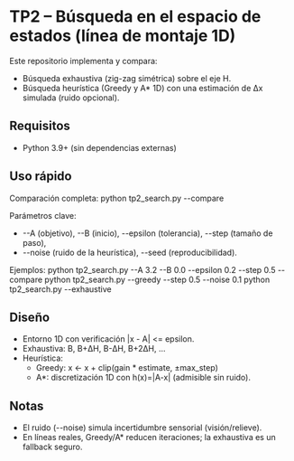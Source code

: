 # TP2 – Búsqueda en el espacio de estados (línea de montaje 1D)

Este repositorio implementa y compara:
- Búsqueda exhaustiva (zig-zag simétrica) sobre el eje H.
- Búsqueda heurística (Greedy y A* 1D) con una estimación de Δx simulada (ruido opcional).

## Requisitos
- Python 3.9+ (sin dependencias externas)

## Uso rápido
Comparación completa:
    python tp2_search.py --compare

Parámetros clave:
- --A (objetivo), --B (inicio), --epsilon (tolerancia), --step (tamaño de paso),
- --noise (ruido de la heurística), --seed (reproducibilidad).

Ejemplos:
    python tp2_search.py --A 3.2 --B 0.0 --epsilon 0.2 --step 0.5 --compare
    python tp2_search.py --greedy --step 0.5 --noise 0.1
    python tp2_search.py --exhaustive

## Diseño
- Entorno 1D con verificación |x - A| <= epsilon.
- Exhaustiva: B, B+ΔH, B-ΔH, B+2ΔH, ...
- Heurística:
  - Greedy: x ← x + clip(gain * estimate, ±max_step)
  - A*: discretización 1D con h(x)=|A-x| (admisible sin ruido).

## Notas
- El ruido (--noise) simula incertidumbre sensorial (visión/relieve).
- En líneas reales, Greedy/A* reducen iteraciones; la exhaustiva es un fallback seguro.
